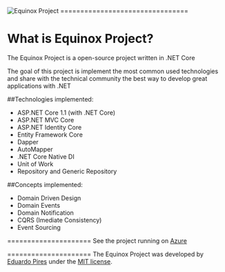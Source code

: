 <img src="http://www.eduardopires.net.br/wp-content/uploads/2016/12/EquinoxLogo.png" alt="Equinox Project"> 
================================

What is Equinox Project?
=====================
The Equinox Project is a open-source project written in .NET Core

The goal of this project is implement the most common used technologies and share with the technical community the best way to develop great applications with .NET

##Technologies implemented:

- ASP.NET Core 1.1 (with .NET Core)
 - ASP.NET MVC Core 
 - ASP.NET Identity Core
- Entity Framework Core
- Dapper
- AutoMapper
- .NET Core Native DI
- Unit of Work
- Repository and Generic Repository

##Concepts implemented:

- Domain Driven Design
- Domain Events
- Domain Notification
- CQRS (Imediate Consistency)
- Event Sourcing

=====================
See the project running on <a href="http://equinoxproject.azurewebsites.net" target="_blank">Azure</a>

=====================
The Equinox Project was developed by [Eduardo Pires](http://eduardopires.net.br) under the [MIT license](LICENSE).
